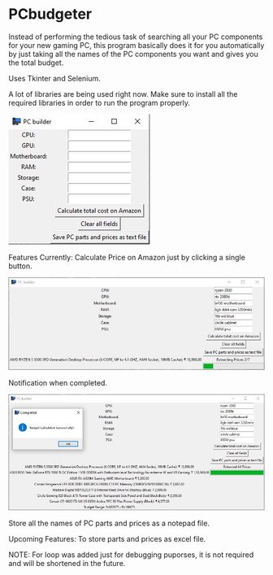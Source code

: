# PCbudgeter
Instead of performing the tedious task of searching all your PC components for your new gaming PC, this program basically does it for you automatically by just taking all the names of the PC components you want and gives you the total budget.

Uses Tkinter and Selenium.

A lot of libraries are being used right now. Make sure to install all the required libraries in order to run the program properly.

![](screenshots/p1.JPG)

Features Currently:
Calculate Price on Amazon just by clicking a single button.

![](screenshots/p2.JPG)

Notification when completed.

![](screenshots/p3.JPG)

Store all the names of PC parts and prices as a notepad file. 

Upcoming Features:
To store parts and prices as excel file.

NOTE: For loop was added just for debugging puporses, it is not required and will be shortened in the future.

